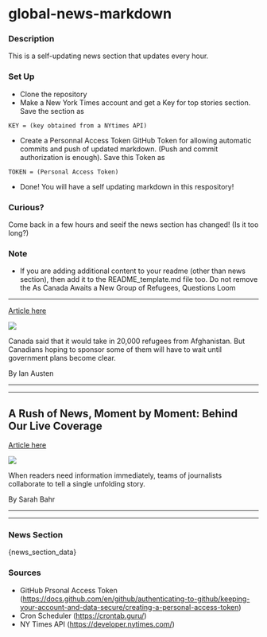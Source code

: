 # global-news-markdown

### Description 
This is a self-updating news section that updates every hour.

### Set Up 
* Clone the repository
* Make a New York Times account and get a Key for top stories section. Save the section as 
 ```
 KEY = (key obtained from a NYtimes API)
 ```
*  Create a Personnal Access Token GitHub Token for allowing automatic commits and push of updated markdown. (Push and commit authorization is enough). Save this Token as 
```
TOKEN = (Personal Access Token)
```
* Done! You will have a self updating markdown in this respository!

### Curious?
Come back in a few hours and seeif the news section has changed! (Is it too long?)

### Note
* If you are adding additional content to your readme (other than news section), then add it to the README_template.md file too. Do not remove the As Canada Awaits a New Group of Refugees, Questions Loom
--------------------------------------------------------

[Article here](https://www.nytimes.com/2021/08/20/world/canada/canada-afghanistan-refugees.html)

[![](https://static01.nyt.com/images/2021/08/20/world/20CANADA-LETTER-KABUL2/merlin_193428264_ad67097b-5cdf-4736-b7c1-b3e52f7bdad0-superJumbo.jpg)](https://www.nytimes.com/2021/08/20/world/canada/canada-afghanistan-refugees.html)

Canada said that it would take in 20,000 refugees from Afghanistan. But Canadians hoping to sponsor some of them will have to wait until government plans become clear.

By Ian Austen

* * *

* * *

A Rush of News, Moment by Moment: Behind Our Live Coverage
----------------------------------------------------------

[Article here](https://www.nytimes.com/2021/08/22/insider/live-coverage.html)

[![](https://static01.nyt.com/images/2021/08/22/pageoneplus/22a2_itt/22a2_itt-superJumbo.jpg)](https://www.nytimes.com/2021/08/22/insider/live-coverage.html)

When readers need information immediately, teams of journalists collaborate to tell a single unfolding story.

By Sarah Bahr

* * *

* * *

### News Section 
{news_section_data}


### Sources 
* GitHub Prsonal Access Token (https://docs.github.com/en/github/authenticating-to-github/keeping-your-account-and-data-secure/creating-a-personal-access-token)
* Cron Scheduler (https://crontab.guru/)
* NY Times API (https://developer.nytimes.com/)
